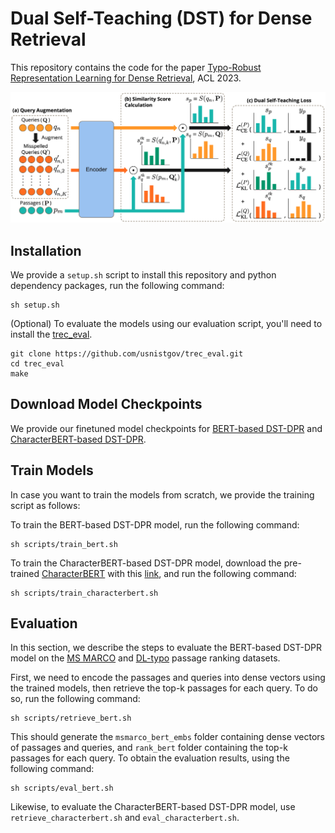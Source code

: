 # Dual Self-Teaching (DST) for Dense Retrieval
This repository contains the code for the paper [Typo-Robust Representation Learning for Dense Retrieval](https://openreview.net/pdf?id=A5hKjXkDHd), ACL 2023.

<img src="DST_Pipeline.png">

## Installation
We provide a ```setup.sh``` script to install this repository and python dependency packages, run the following command:
```
sh setup.sh
```

(Optional) To evaluate the models using our evaluation script, you'll need to install the [trec_eval](https://github.com/usnistgov/trec_eval).
```
git clone https://github.com/usnistgov/trec_eval.git
cd trec_eval
make
```

## Download Model Checkpoints
We provide our finetuned model checkpoints for [BERT-based DST-DPR](https://drive.google.com/file/d/1PjPF1EX7apX5KlQbRBzZ2BzulLDMg8zG/view?usp=sharing) and [CharacterBERT-based DST-DPR](https://drive.google.com/file/d/17IgUJg-SNf6homWx1_o9CNbgls8-eFgG/view?usp=sharing).

## Train Models
In case you want to train the models from scratch, we provide the training script as follows:

To train the BERT-based DST-DPR model, run the following command:
```
sh scripts/train_bert.sh
```

To train the CharacterBERT-based DST-DPR model, download the pre-trained [CharacterBERT](https://github.com/helboukkouri/character-bert/tree/0c1f5c2622950988833a9d95e29bc26864298592#pre-trained-models) with this [link](https://docs.google.com/uc?id=11-kSfIwSWrPno6A4VuNFWuQVYD8Bg_aZ), and run the following command:
```
sh scripts/train_characterbert.sh
```

## Evaluation
In this section, we describe the steps to evaluate the BERT-based DST-DPR model on the [MS MARCO](https://microsoft.github.io/msmarco/) and [DL-typo](https://github.com/ielab/CharacterBERT-DR/tree/main/data) passage ranking datasets.

First, we need to encode the passages and queries into dense vectors using the trained models, then retrieve the top-k passages for each query. To do so, run the following command:
```
sh scripts/retrieve_bert.sh
```

This should generate the ```msmarco_bert_embs``` folder containing dense vectors of passages and queries, and ```rank_bert``` folder containing the top-k passages for each query. 
To obtain the evaluation results, using the following command:
```
sh scripts/eval_bert.sh
```

Likewise, to evaluate the CharacterBERT-based DST-DPR model, use ```retrieve_characterbert.sh``` and ```eval_characterbert.sh```.
